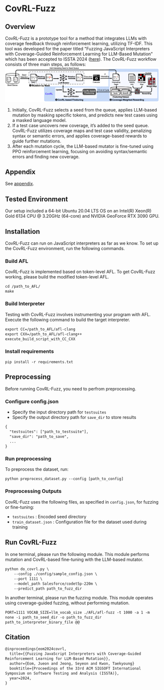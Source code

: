 # CovRL-Fuzz

## Overview
CovRL-Fuzz is a prototype tool for a method that integrates LLMs with coverage feedback through reinforcement learning, utilizing TF-IDF. This tool was developed for the paper titled "Fuzzing JavaScript Interpreters with Coverage-Guided Reinforcement Learning for LLM-Based Mutation" which has been accepted to ISSTA 2024 ([here](https://dl.acm.org/doi/10.1145/3650212.3680389)). The CovRL-Fuzz workflow consists of three main steps, as follows:
![overview.png](doc/overview.png)
1. Initially, CovRL-Fuzz selects a seed from the queue, applies LLM-based mutation by masking specific tokens, and predicts new test cases using a masked language model.
2. If a test case uncovers new coverage, it’s added to the seed queue. CovRL-Fuzz utilizes coverage maps and test case validity, penalizing syntax or semantic errors, and applies coverage-based rewards to guide further mutations.
3. After each mutation cycle, the LLM-based mutator is fine-tuned using PPO reinforcement learning, focusing on avoiding syntax/semantic errors and finding new coverage.

## Appendix
See [appendix](doc/appendix.pdf).

## Tested Environment
Our setup included a 64-bit Ubuntu 20.04 LTS OS on an Intel(R) Xeon(R) Gold 6134 CPU @ 3.20GHz (64-core) and NVIDIA GeoForce RTX 3090 GPU. 

## Installation
CovRL-Fuzz can run on JavaScript interpreters as far as we know. To set up the CovRL-Fuzz environment, run the following commands.

### Build AFL
CovRL-Fuzz is implemented based on token-level AFL. To get CovRL-Fuzz working, please build the modified token-level AFL.
```
cd /path_to_AFL/
make
```

### Build Interpreter
Testing with CovRL-Fuzz involves instrumenting your program with AFL. Execute the following command to build the target interpreter. 
```
export CC=/path_to_AFL/afl-clang
export CXX=/path_to_AFL/afl-clang++
execute_build_script_with_CC_CXX 
```

### Install requirements
```
pip install -r requirements.txt
```

## Preprocessing
Before running CovRL-Fuzz, you need to perfrom preprocessing.

### Configure config.json
- Specify the input directory path for `testsuites`
- Specify the output directory path for `save_dir` to store results

```
{
  "testsuites": ["path_to_testsuite"],
  "save_dir": "path_to_save",
  ...
}
```

### Run preprocessing
To preprocess the dataset, run:
```
python preprocess_dataset.py --config [path_to_config]
```

### Preprocessing Outputs
CovRL-Fuzz uses the following files, as specified in `config.json`, for fuzzing or fine-tuning:
- `testsuites` : Encoded seed directory
- `train_dataset.json` : Configuration file for the dataset used during training


## Run CovRL-Fuzz

In one terminal, please run the following module. This module performs mutation and CovRL-based fine-tuning with the LLM-based mutator.
```
python do_covrl.py \
    --config ./config/sample_config.json \
    --port 1111 \
    --model_path Salesforce/codet5p-220m \
    --predict_path path_to_fuzz_dir
```
In another terminal, please run the fuzzing module. This module operates using coverage-guided fuzzing, without performing mutation.
```
PORT=1111 VOCAB_SIZE=llm_vocab_size ./AFL/afl-fuzz -t 1000 -a 1 -m none -i path_to_seed_dir -o path_to_fuzz_dir path_to_interpreter_binary_file @@ 
```

## Citation
```
@inproceedings{eom2024covrl,
  title={{Fuzzing JavaScript Interpreters with Coverage-Guided Reinforcement Learning for LLM-Based Mutation}},
  author={Eom, Jueon and Jeong, Seyeon and Kwon, Taekyoung}
  booktitle={Proceedings of the 33rd ACM SIGSOFT International Symposium on Software Testing and Analysis (ISSTA)},
  year=2024,
}
```
